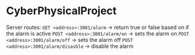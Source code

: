 # CyberPhysicalProject
Server routes:
`GET <address>:3001/alarm` -> return true or false based on if the alarm is active
`POST <address>:3001/alarm/on` -> sets the alarm on
`POST <address>:3001/alarm/off` -> sets the alarm off
`POST <address>:3001/alarm/disasble` -> disable the alarm